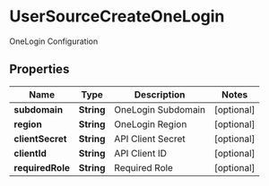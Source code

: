 

# UserSourceCreateOneLogin

OneLogin Configuration
## Properties

Name | Type | Description | Notes
------------ | ------------- | ------------- | -------------
**subdomain** | **String** | OneLogin Subdomain |  [optional]
**region** | **String** | OneLogin Region |  [optional]
**clientSecret** | **String** | API Client Secret |  [optional]
**clientId** | **String** | API Client ID |  [optional]
**requiredRole** | **String** | Required Role |  [optional]



